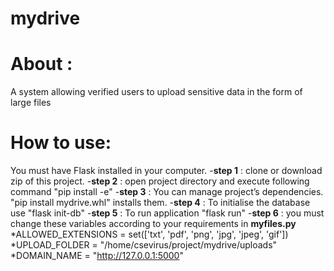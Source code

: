 # mydrive
# About :
A system allowing verified users to upload sensitive data in the form of large files
# How to use:
You must have Flask installed in your computer.
-**step 1** : clone or download zip of this project.
-**step 2** : open project directory and execute following command "pip install -e"
-**step 3** : You can manage project’s dependencies. "pip install mydrive.whl" installs them.
-**step 4** : To initialise the database use "flask init-db"
-**step 5** : To run application "flask run"
-**step 6** : you must change these variables according to your requirements in **myfiles.py**
         *ALLOWED_EXTENSIONS = set(['txt', 'pdf', 'png', 'jpg', 'jpeg', 'gif']) 
         *UPLOAD_FOLDER = "/home/csevirus/project/mydrive/uploads"
         *DOMAIN_NAME = "http://127.0.0.1:5000"
